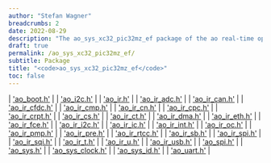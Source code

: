 ```yaml
---
author: "Stefan Wagner"
breadcrumbs: 2
date: 2022-08-29
description: "The ao_sys_xc32_pic32mz_ef package of the ao real-time operating system."
draft: true
permalink: /ao_sys_xc32_pic32mz_ef/ 
subtitle: Package
title: "<code>ao_sys_xc32_pic32mz_ef</code>"
toc: false
---
```


| ['ao_boot.h'](ao_boot.h.md) |
| ['ao_i2c.h'](ao_i2c.h.md) |
| ['ao_ir.h'](ao_ir.h.md) |
| ['ao_ir_adc.h'](ao_ir_adc.h.md) |
| ['ao_ir_can.h'](ao_ir_can.h.md) |
| ['ao_ir_cfdc.h'](ao_ir_cfdc.h.md) |
| ['ao_ir_cmp.h'](ao_ir_cmp.h.md) |
| ['ao_ir_cn.h'](ao_ir_cn.h.md) |
| ['ao_ir_cpc.h'](ao_ir_cpc.h.md) |
| ['ao_ir_crpt.h'](ao_ir_crpt.h.md) |
| ['ao_ir_cs.h'](ao_ir_cs.h.md) |
| ['ao_ir_ct.h'](ao_ir_ct.h.md) |
| ['ao_ir_dma.h'](ao_ir_dma.h.md) |
| ['ao_ir_eth.h'](ao_ir_eth.h.md) |
| ['ao_ir_fce.h'](ao_ir_fce.h.md) |
| ['ao_ir_i2c.h'](ao_ir_i2c.h.md) |
| ['ao_ir_ic.h'](ao_ir_ic.h.md) |
| ['ao_ir_int.h'](ao_ir_int.h.md) |
| ['ao_ir_oc.h'](ao_ir_oc.h.md) |
| ['ao_ir_pmp.h'](ao_ir_pmp.h.md) |
| ['ao_ir_pre.h'](ao_ir_pre.h.md) |
| ['ao_ir_rtcc.h'](ao_ir_rtcc.h.md) |
| ['ao_ir_sb.h'](ao_ir_sb.h.md) |
| ['ao_ir_spi.h'](ao_ir_spi.h.md) |
| ['ao_ir_sqi.h'](ao_ir_sqi.h.md) |
| ['ao_ir_t.h'](ao_ir_t.h.md) |
| ['ao_ir_u.h'](ao_ir_u.h.md) |
| ['ao_ir_usb.h'](ao_ir_usb.h.md) |
| ['ao_spi.h'](ao_spi.h.md) |
| ['ao_sys.h'](ao_sys.h.md) |
| ['ao_sys_clock.h'](ao_sys_clock.h.md) |
| ['ao_sys_id.h'](ao_sys_id.h.md) |
| ['ao_uart.h'](ao_uart.h.md) |
